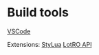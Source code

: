 # Build tools
[VSCode](https://code.visualstudio.com/)

Extensions:
    [StyLua](https://marketplace.visualstudio.com/items?itemName=JohnnyMorganz.stylua)
    [LotRO API](https://marketplace.visualstudio.com/items?itemName=lunarwtr.lotro-api)
